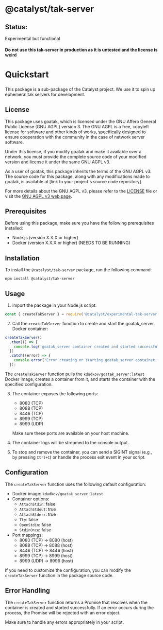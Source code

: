 # @catalyst/tak-server

## Status: 
Experimental but functional
#### Do not use this tak-server in production as it is untested and the license is weird

# Quickstart
### 
This package is a sub-package of the Catalyst project. We use it to spin up ephemeral tak servers for development.

## License

This package uses goatak, which is licensed under the GNU Affero General Public License (GNU AGPL) version 3. The GNU AGPL is a free, copyleft license for software and other kinds of works, specifically designed to ensure cooperation with the community in the case of network server software.

Under this license, if you modify goatak and make it available over a network, you must provide the complete source code of your modified version and license it under the same GNU AGPL v3.

As a user of goatak, this package inherits the terms of the GNU AGPL v3. The source code for this package, along with any modifications made to goatak, is available at [link to your project's source code repository].

For more details about the GNU AGPL v3, please refer to the [LICENSE](./LICENSE) file or visit the [GNU AGPL v3 web page](https://www.gnu.org/licenses/agpl-3.0.en.html).

## Prerequisites

Before using this package, make sure you have the following prerequisites installed:

- Node.js (version X.X.X or higher)
- Docker (version X.X.X or higher) (NEEDS TO BE RUNNING)

## Installation

To install the `@catalyst/tak-server` package, run the following command:

```
npm install @catalyst/tak-server
```

## Usage

1. Import the package in your Node.js script:

```javascript
const { createTakServer } = require('@catalyst/experimental-tak-server');
```

2. Call the `createTakServer` function to create and start the goatak_server Docker container:

```javascript
createTakServer()
  .then(() => {
    console.log('goatak_server container created and started successfully');
  })
  .catch((error) => {
    console.error('Error creating or starting goatak_server container:', error);
  });
```

The `createTakServer` function pulls the `kdudkov/goatak_server:latest` Docker image, creates a container from it, and starts the container with the specified configuration.

3. The container exposes the following ports:

    - 8080 (TCP)
    - 8088 (TCP)
    - 8446 (TCP)
    - 8999 (TCP)
    - 8999 (UDP)

   Make sure these ports are available on your host machine.

4. The container logs will be streamed to the console output.

5. To stop and remove the container, you can send a SIGINT signal (e.g., by pressing `Ctrl+C`) or handle the process exit event in your script.

## Configuration

The `createTakServer` function uses the following default configuration:

- Docker image: `kdudkov/goatak_server:latest`
- Container options:
    - `AttachStdin`: false
    - `AttachStdout`: true
    - `AttachStderr`: true
    - `Tty`: false
    - `OpenStdin`: false
    - `StdinOnce`: false
- Port mappings:
    - 8080 (TCP) -> 8080 (host)
    - 8088 (TCP) -> 8088 (host)
    - 8446 (TCP) -> 8446 (host)
    - 8999 (TCP) -> 8999 (host)
    - 8999 (UDP) -> 8999 (host)

If you need to customize the configuration, you can modify the `createTakServer` function in the package source code.

## Error Handling

The `createTakServer` function returns a Promise that resolves when the container is created and started successfully. If an error occurs during the process, the Promise will be rejected with an error object.

Make sure to handle any errors appropriately in your script.